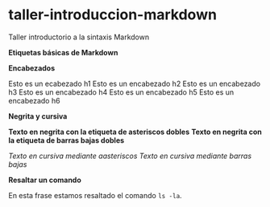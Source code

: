 # taller-introduccion-markdown
Taller introductorio a la sintaxis Markdown

**Etiquetas básicas de Markdown**

**Encabezados**

Esto es un ecabezado h1
Esto es un encabezado h2
Esto es un encabezado h3
Esto es un encabezado h4
Esto es un encabezado h5
Esto es un encabezado h6

 **Negrita y cursiva**  
 
**Texto en negrita con la etiqueta de asteriscos dobles**
__Texto en negrita con la etiqueta de barras bajas dobles__

*Texto en cursiva mediante aasteriscos*
*Texto en cursiva mediante barras bajas*

**Resaltar un comando**

En esta frase estamos resaltado el comando `ls -la`.


